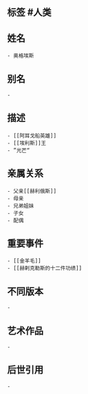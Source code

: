 ## 标签  #人类
## 姓名
	- 奥格埃斯
## 别名
	-
## 描述
	- [[阿耳戈船英雄]]
	- [[埃利斯]]王
	- ”光芒“
## 亲属关系
	- 父亲[[赫利俄斯]]
	- 母亲
	- 兄弟姐妹
	- 子女
	- 配偶
## 重要事件
	- [[金羊毛]]
	- [[赫剌克勒斯的十二件功绩]]
## 不同版本
	-
## 艺术作品
	-
## 后世引用
	-
